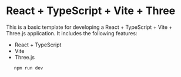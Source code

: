 # React + TypeScript + Vite + Three

This is a basic template for developing a React + TypeScript + Vite + Three.js application. It includes the following features:

- React + TypeScript
- Vite
- Three.js

```js
   npm run dev
```
